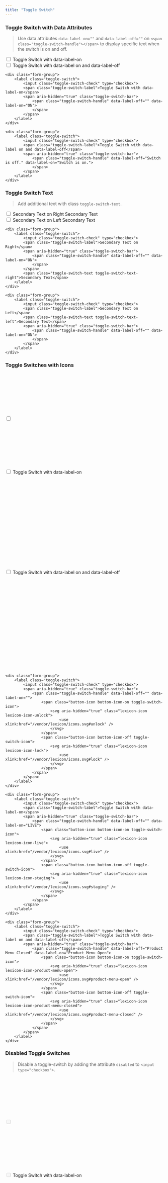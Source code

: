 ```yaml
---
title: "Toggle Switch"
---
```


<article id="toggle-switch-with-data-attributes">

### Toggle Switch with Data Attributes

> Use data attributes `data-label-on=""` and `data-label-off=""` on `<span class="toggle-switch-handle"></span>` to display specific text when the switch is on and off.

<div class="sheet">
	<div class="form-group">
		<label class="toggle-switch">
			<input class="toggle-switch-check" type="checkbox">
			<span class="toggle-switch-label">Toggle Switch with data-label-on</span>
			<span aria-hidden="true" class="toggle-switch-bar">
				<span class="toggle-switch-handle" data-label-off="" data-label-on="ON">
				</span>
			</span>
		</label>
	</div>
	<div class="form-group">
		<label class="toggle-switch">
			<input class="toggle-switch-check" type="checkbox">
			<span class="toggle-switch-label">Toggle Switch with data-label on and data-label-off</span>
			<span aria-hidden="true" class="toggle-switch-bar">
				<span class="toggle-switch-handle" data-label-off="Switch is off." data-label-on="Switch is on.">
				</span>
			</span>
		</label>
	</div>
</div>

```text/html
<div class="form-group">
	<label class="toggle-switch">
		<input class="toggle-switch-check" type="checkbox">
		<span class="toggle-switch-label">Toggle Switch with data-label-on</span>
		<span aria-hidden="true" class="toggle-switch-bar">
			<span class="toggle-switch-handle" data-label-off="" data-label-on="ON">
			</span>
		</span>
	</label>
</div>

<div class="form-group">
	<label class="toggle-switch">
		<input class="toggle-switch-check" type="checkbox">
		<span class="toggle-switch-label">Toggle Switch with data-label on and data-label-off</span>
		<span aria-hidden="true" class="toggle-switch-bar">
			<span class="toggle-switch-handle" data-label-off="Switch is off." data-label-on="Switch is on.">
			</span>
		</span>
	</label>
</div>
```

</article>

<article id="toggle-switch-text">

### Toggle Switch Text

> Add additional text with class `toggle-switch-text`.

<div class="sheet">
	<div class="form-group">
		<label class="toggle-switch">
			<input class="toggle-switch-check" type="checkbox">
			<span class="toggle-switch-label">Secondary Text on Right</span>
			<span aria-hidden="true" class="toggle-switch-bar">
				<span class="toggle-switch-handle" data-label-off="" data-label-on="ON">
				</span>
			</span>
			<span class="toggle-switch-text toggle-switch-text-right">Secondary Text</span>
		</label>
	</div>
	<div class="form-group">
		<label class="toggle-switch">
			<input class="toggle-switch-check" type="checkbox">
			<span class="toggle-switch-label">Secondary Text on Left</span>
			<span class="toggle-switch-text toggle-switch-text-left">Secondary Text</span>
			<span aria-hidden="true" class="toggle-switch-bar">
				<span class="toggle-switch-handle" data-label-off="" data-label-on="ON">
				</span>
			</span>
		</label>
	</div>
</div>

```text/html
<div class="form-group">
	<label class="toggle-switch">
		<input class="toggle-switch-check" type="checkbox">
		<span class="toggle-switch-label">Secondary Text on Right</span>
		<span aria-hidden="true" class="toggle-switch-bar">
			<span class="toggle-switch-handle" data-label-off="" data-label-on="ON">
			</span>
		</span>
		<span class="toggle-switch-text toggle-switch-text-right">Secondary Text</span>
	</label>
</div>

<div class="form-group">
	<label class="toggle-switch">
		<input class="toggle-switch-check" type="checkbox">
		<span class="toggle-switch-label">Secondary Text on Left</span>
		<span class="toggle-switch-text toggle-switch-text-left">Secondary Text</span>
		<span aria-hidden="true" class="toggle-switch-bar">
			<span class="toggle-switch-handle" data-label-off="" data-label-on="ON">
			</span>
		</span>
	</label>
</div>
```

</article>

<article id="toggle-switches-with-icons">

### Toggle Switches with Icons

<div class="sheet">
	<div class="form-group">
		<label class="toggle-switch">
			<input class="toggle-switch-check" type="checkbox">
			<span aria-hidden="true" class="toggle-switch-bar">
				<span class="toggle-switch-handle" data-label-off="" data-label-on="">
					<span class="button-icon button-icon-on toggle-switch-icon">
						<svg aria-hidden="true" class="lexicon-icon lexicon-icon-unlock">
							<use xlink:href="/vendor/lexicon/icons.svg#unlock" />
						</svg>
					</span>
					<span class="button-icon button-icon-off toggle-switch-icon">
						<svg aria-hidden="true" class="lexicon-icon lexicon-icon-lock">
							<use xlink:href="/vendor/lexicon/icons.svg#lock" />
						</svg>
					</span>
				</span>
			</span>
		</label>
	</div>
	<div class="form-group">
		<label class="toggle-switch">
			<input class="toggle-switch-check" type="checkbox">
			<span class="toggle-switch-label">Toggle Switch with data-label-on</span>
			<span aria-hidden="true" class="toggle-switch-bar">
				<span class="toggle-switch-handle" data-label-off="" data-label-on="LIVE">
					<span class="button-icon button-icon-on toggle-switch-icon">
						<svg aria-hidden="true" class="lexicon-icon lexicon-icon-live">
							<use xlink:href="/vendor/lexicon/icons.svg#live" />
						</svg>
					</span>
					<span class="button-icon button-icon-off toggle-switch-icon">
						<svg aria-hidden="true" class="lexicon-icon lexicon-icon-staging">
							<use xlink:href="/vendor/lexicon/icons.svg#staging" />
						</svg>
					</span>
				</span>
			</span>
		</label>
	</div>
	<div class="form-group">
		<label class="toggle-switch">
			<input class="toggle-switch-check" type="checkbox">
			<span class="toggle-switch-label">Toggle Switch with data-label on and data-label-off</span>
			<span aria-hidden="true" class="toggle-switch-bar">
				<span class="toggle-switch-handle" data-label-off="Product Menu Closed" data-label-on="Product Menu Open">
					<span class="button-icon button-icon-on toggle-switch-icon">
						<svg aria-hidden="true" class="lexicon-icon lexicon-icon-product-menu-open">
							<use xlink:href="/vendor/lexicon/icons.svg#product-menu-open" />
						</svg>
					</span>
					<span class="button-icon button-icon-off toggle-switch-icon">
						<svg aria-hidden="true" class="lexicon-icon lexicon-icon-product-menu-closed">
							<use xlink:href="/vendor/lexicon/icons.svg#product-menu-closed" />
						</svg>
					</span>
				</span>
			</span>
		</label>
	</div>
</div>

```text/html
<div class="form-group">
	<label class="toggle-switch">
		<input class="toggle-switch-check" type="checkbox">
		<span aria-hidden="true" class="toggle-switch-bar">
			<span class="toggle-switch-handle" data-label-off="" data-label-on="">
				<span class="button-icon button-icon-on toggle-switch-icon">
					<svg aria-hidden="true" class="lexicon-icon lexicon-icon-unlock">
						<use xlink:href="/vendor/lexicon/icons.svg#unlock" />
					</svg>
				</span>
				<span class="button-icon button-icon-off toggle-switch-icon">
					<svg aria-hidden="true" class="lexicon-icon lexicon-icon-lock">
						<use xlink:href="/vendor/lexicon/icons.svg#lock" />
					</svg>
				</span>
			</span>
		</span>
	</label>
</div>

<div class="form-group">
	<label class="toggle-switch">
		<input class="toggle-switch-check" type="checkbox">
		<span class="toggle-switch-label">Toggle Switch with data-label-on</span>
		<span aria-hidden="true" class="toggle-switch-bar">
			<span class="toggle-switch-handle" data-label-off="" data-label-on="LIVE">
				<span class="button-icon button-icon-on toggle-switch-icon">
					<svg aria-hidden="true" class="lexicon-icon lexicon-icon-live">
						<use xlink:href="/vendor/lexicon/icons.svg#live" />
					</svg>
				</span>
				<span class="button-icon button-icon-off toggle-switch-icon">
					<svg aria-hidden="true" class="lexicon-icon lexicon-icon-staging">
						<use xlink:href="/vendor/lexicon/icons.svg#staging" />
					</svg>
				</span>
			</span>
		</span>
	</label>
</div>

<div class="form-group">
	<label class="toggle-switch">
		<input class="toggle-switch-check" type="checkbox">
		<span class="toggle-switch-label">Toggle Switch with data-label on and data-label-off</span>
		<span aria-hidden="true" class="toggle-switch-bar">
			<span class="toggle-switch-handle" data-label-off="Product Menu Closed" data-label-on="Product Menu Open">
				<span class="button-icon button-icon-on toggle-switch-icon">
					<svg aria-hidden="true" class="lexicon-icon lexicon-icon-product-menu-open">
						<use xlink:href="/vendor/lexicon/icons.svg#product-menu-open" />
					</svg>
				</span>
				<span class="button-icon button-icon-off toggle-switch-icon">
					<svg aria-hidden="true" class="lexicon-icon lexicon-icon-product-menu-closed">
						<use xlink:href="/vendor/lexicon/icons.svg#product-menu-closed" />
					</svg>
				</span>
			</span>
		</span>
	</label>
</div>
```

</article>


<article id="disabled-toggle-switches">

### Disabled Toggle Switches

> Disable a toggle-switch by adding the attribute `disabled` to `<input type="checkbox">`.

<div class="sheet">
	<div class="form-group">
		<label class="toggle-switch">
			<input class="toggle-switch-check" disabled type="checkbox">
			<span aria-hidden="true" class="toggle-switch-bar">
				<span class="toggle-switch-handle" data-label-off="" data-label-on="">
					<span class="button-icon button-icon-on toggle-switch-icon">
						<svg aria-hidden="true" class="lexicon-icon lexicon-icon-unlock">
							<use xlink:href="/vendor/lexicon/icons.svg#unlock" />
						</svg>
					</span>
					<span class="button-icon button-icon-off toggle-switch-icon">
						<svg aria-hidden="true" class="lexicon-icon lexicon-icon-lock">
							<use xlink:href="/vendor/lexicon/icons.svg#lock" />
						</svg>
					</span>
				</span>
			</span>
		</label>
	</div>
	<div class="form-group">
		<label class="disabled toggle-switch">
			<input class="toggle-switch-check" disabled type="checkbox">
			<span class="toggle-switch-label">Toggle Switch with data-label-on</span>
			<span aria-hidden="true" class="toggle-switch-bar">
				<span class="toggle-switch-handle" data-label-off="" data-label-on="LIVE">
					<span class="button-icon button-icon-on toggle-switch-icon">
						<svg aria-hidden="true" class="lexicon-icon lexicon-icon-live">
							<use xlink:href="/vendor/lexicon/icons.svg#live" />
						</svg>
					</span>
					<span class="button-icon button-icon-off toggle-switch-icon">
						<svg aria-hidden="true" class="lexicon-icon lexicon-icon-staging">
							<use xlink:href="/vendor/lexicon/icons.svg#staging" />
						</svg>
					</span>
				</span>
			</span>
		</label>
	</div>
	<div class="form-group">
		<label class="toggle-switch">
			<input checked class="toggle-switch-check" disabled type="checkbox">
			<span aria-hidden="true" class="toggle-switch-bar">
				<span class="toggle-switch-handle" data-label-off="Product Menu Closed" data-label-on="Product Menu Open">
					<span class="button-icon button-icon-on toggle-switch-icon">
						<svg aria-hidden="true" class="lexicon-icon lexicon-icon-product-menu-open">
							<use xlink:href="/vendor/lexicon/icons.svg#product-menu-open" />
						</svg>
					</span>
					<span class="button-icon button-icon-off toggle-switch-icon">
						<svg aria-hidden="true" class="lexicon-icon lexicon-icon-product-menu-closed">
							<use xlink:href="/vendor/lexicon/icons.svg#product-menu-closed" />
						</svg>
					</span>
				</span>
			</span>
		</label>
	</div>
</div>

```text/html
<div class="form-group">
	<label class="toggle-switch">
		<input class="toggle-switch-check" disabled type="checkbox">
		<span aria-hidden="true" class="toggle-switch-bar">
			<span class="toggle-switch-handle" data-label-off="" data-label-on="">
				<span class="button-icon button-icon-on toggle-switch-icon">
					<svg aria-hidden="true" class="lexicon-icon lexicon-icon-unlock">
						<use xlink:href="/vendor/lexicon/icons.svg#unlock" />
					</svg>
				</span>
				<span class="button-icon button-icon-off toggle-switch-icon">
					<svg aria-hidden="true" class="lexicon-icon lexicon-icon-lock">
						<use xlink:href="/vendor/lexicon/icons.svg#lock" />
					</svg>
				</span>
			</span>
		</span>
	</label>
</div>

<div class="form-group">
	<label class="disabled toggle-switch">
		<input class="toggle-switch-check" disabled type="checkbox">
		<span class="toggle-switch-label">Toggle Switch with data-label-on</span>
		<span aria-hidden="true" class="toggle-switch-bar">
			<span class="toggle-switch-handle" data-label-off="" data-label-on="LIVE">
				<span class="button-icon button-icon-on toggle-switch-icon">
					<svg aria-hidden="true" class="lexicon-icon lexicon-icon-live">
						<use xlink:href="/vendor/lexicon/icons.svg#live" />
					</svg>
				</span>
				<span class="button-icon button-icon-off toggle-switch-icon">
					<svg aria-hidden="true" class="lexicon-icon lexicon-icon-staging">
						<use xlink:href="/vendor/lexicon/icons.svg#staging" />
					</svg>
				</span>
			</span>
		</span>
	</label>
</div>

<div class="form-group">
	<label class="toggle-switch">
		<input checked class="toggle-switch-check" disabled type="checkbox">
		<span aria-hidden="true" class="toggle-switch-bar">
			<span class="toggle-switch-handle" data-label-off="Product Menu Closed" data-label-on="Product Menu Open">
				<span class="button-icon button-icon-on toggle-switch-icon">
					<svg aria-hidden="true" class="lexicon-icon lexicon-icon-product-menu-open">
						<use xlink:href="/vendor/lexicon/icons.svg#product-menu-open" />
					</svg>
				</span>
				<span class="button-icon button-icon-off toggle-switch-icon">
					<svg aria-hidden="true" class="lexicon-icon lexicon-icon-product-menu-closed">
						<use xlink:href="/vendor/lexicon/icons.svg#product-menu-closed" />
					</svg>
				</span>
			</span>
		</span>
	</label>
</div>
```

</article>

